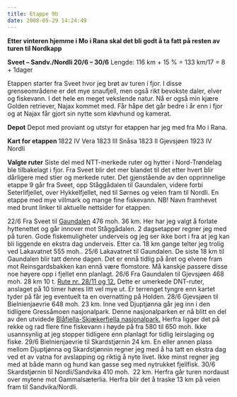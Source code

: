 ```yaml
---
title: Etappe 9b
date: 2008-05-29 14:24:49
---
```


<strong>Etter vinteren hjemme i Mo i Rana skal det bli godt å ta fatt på resten av turen til Nordkapp</strong>

<strong>Sveet – Sandv./Nordli 20/6 – 30/6</strong>
Lengde: 116 km + 15 %        =  133 km/17 = 8 + 1dager

Etappen starter fra Sveet hvor jeg brøt av turen i fjor. I disse grenseområdene er det mye snaufjell, men også rikt bevokste daler, elver og fiskevann. I det hele en meget vekslende natur. Nå er også min kjære Golden retriever, Najax kommet med. Får håpe det går bedre i år enn i fjor og at Najax får gjort sin nytte som kløvhund og kamerat.

<strong>Depot</strong>
Depot med proviant og utstyr for etappen har jeg med fra Mo i Rana.

<strong>Kart for etappen </strong>
1822 IV Vera
1823 III    Snåsa
1823 II     Gjevsjøen
1923 IV    Nordli

<strong>Valgte ruter</strong>
Siste del med NTT-merkede ruter og hytter i Nord-Trøndelag ble tilbakelagt i fjor. Fra Sveet blir det mer blandet til det etter hvert blir dårligere med stier og merkede ruter. Det gjenstående av den opprinnelige etappe 9 går fra Sveet, opp Ståggådalen til Gaundalen, videre forbi Seterlifjellet, over Hykkelfjellet, ned til Sørnes og veien fram til Nordli. En etappe med mye villmark og mange fine fiskevann.
NB!  Navn framhevet med brunt linker til aktuelle nettsider for etappen.

22/6
Fra Sveet til <a href="http://www.indre-namdal.no/apps/otiin/internett/otiinbip.nsf/id/DA79BAABE3FC4A70C1257081003F359C!OpenDocument">Gaundalen</a> 476 moh. 36 km. Her har jeg valgt å forlate hyttenettet og går innover mot Ståggådalen. 2 dagsetapper regner jeg med på turen. Gode fiskemuligheter underveis og jeg ser ikke bort i fra at jeg kan bli liggende en ekstra dag underveis. Etter ca. 18 km gange telter jeg trolig ved Lakavatnet 555 moh..
25/6
Lakavatnet til Gaundalen. De siste 18 km til Gaundalen blir tatt denne dagen. Det er ennå tidlig på året og elvene fram mot Reinsgardsbakken kan ennå være flomstore. Må kanskje passere disse noe høyere opp i fjellet enn planlagt.
26/6
Fra Gaundalen til Gjevsjøen 468 moh. 28 km 10 t. <a href="http://www.nt-tur.no/trail.php?lo_id=NO_nortr&amp;fo_id=4357">Rute nr. 28/11 og 12.</a> Dette er umerkede DNT-ruter, anslaget på
10 timer høres litt vel mye ut. Er terrenget tyngre enn kartet tyder på får jeg eventuelt ta en overnatting på Holden.
28/6
Gjevsjøen til Bielnienjaevrie 648 moh. 23 km. Inne ved Djuptjønna går jeg inn i den tidligere Gressåmoen nasjonalpark. Denne nasjonalparken er nå blitt en del av den utvidede <a href="http://www.dirnat.no/blafjella/">Blåfjella-Skjækerfjella nasjonalpark.</a> Herfra ligger det på rekke og rad flere fine fiskevann i høyde på fra 580 til 650 moh. Ikke usannsynlig at jeg stopper tidligere enn planlagt for tidlig leirslaging og fiske.
29/6
Bielnienjaevrie til Skardstjørnin 24 km. En eller annen plass mellom Djuptjønna og Skardstjønnin regner jeg med å ha tatt en ekstra dag ved et av vatna for avslapping og riktig å nyte livet. Ikke minst regner jeg med at både mann og hund kan gasse seg med nytrukket fjellfisk.
30/6
Skardstjørnin til Nordli/Sandvika 410 moh.  22 km. Herfra går turen nordaust over mytene mot Gammalsæterlia. Herfra blir det å traske 13 km på veien fram til Sandvika/Nordli.
